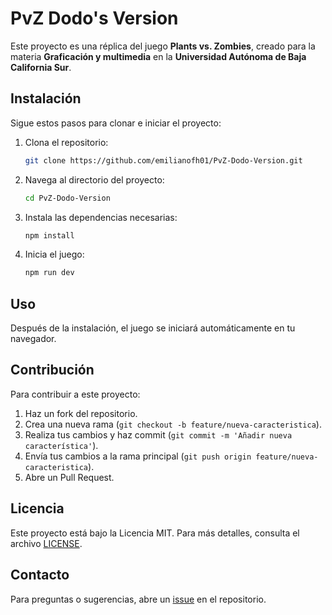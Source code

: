 # PvZ Dodo's Version

Este proyecto es una réplica del juego **Plants vs. Zombies**, creado para la materia **Graficación y multimedia** en la **Universidad Autónoma de Baja California Sur**.

## Instalación

Sigue estos pasos para clonar e iniciar el proyecto:

1. Clona el repositorio:
    ```bash
    git clone https://github.com/emilianofh01/PvZ-Dodo-Version.git
    ```

2. Navega al directorio del proyecto:
    ```bash
    cd PvZ-Dodo-Version
    ```

3. Instala las dependencias necesarias:
    ```bash
    npm install
    ```

4. Inicia el juego:
    ```bash
    npm run dev
    ```

## Uso

Después de la instalación, el juego se iniciará automáticamente en tu navegador.

## Contribución

Para contribuir a este proyecto:

1. Haz un fork del repositorio.
2. Crea una nueva rama (`git checkout -b feature/nueva-caracteristica`).
3. Realiza tus cambios y haz commit (`git commit -m 'Añadir nueva característica'`).
4. Envía tus cambios a la rama principal (`git push origin feature/nueva-caracteristica`).
5. Abre un Pull Request.

## Licencia

Este proyecto está bajo la Licencia MIT. Para más detalles, consulta el archivo [LICENSE](./LICENSE).

## Contacto

Para preguntas o sugerencias, abre un [issue](https://github.com/emilianofh01/PvZ-Dodo-Version/issues) en el repositorio.

